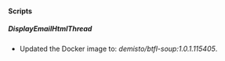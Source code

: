 
#### Scripts

##### DisplayEmailHtmlThread


- Updated the Docker image to: *demisto/btfl-soup:1.0.1.115405*.

